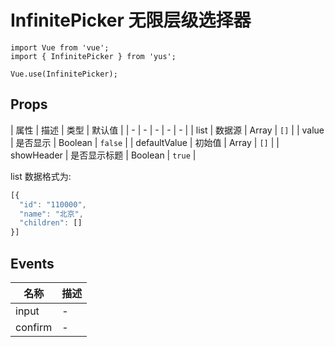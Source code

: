 # InfinitePicker 无限层级选择器

```JS
import Vue from 'vue';
import { InfinitePicker } from 'yus';

Vue.use(InfinitePicker);
```

## Props

| 属性 | 描述 | 类型 | 默认值 |
| - | - | - | - | - |
| list | 数据源 | Array | `[]` |
| value | 是否显示 | Boolean | `false` |
| defaultValue | 初始值 | Array | `[]` |
| showHeader | 是否显示标题 | Boolean | `true` |

list 数据格式为:

```js
[{
  "id": "110000",
  "name": "北京",
  "children": []
}]
```

## Events

| 名称 | 描述 |
| - | - |
| input | - |
| confirm | - |